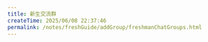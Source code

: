 ```yaml
---
title: 新生交流群
createTime: 2025/06/08 22:37:46
permalink: /notes/freshGuide/addGroup/freshmanChatGroups.html
---
```

